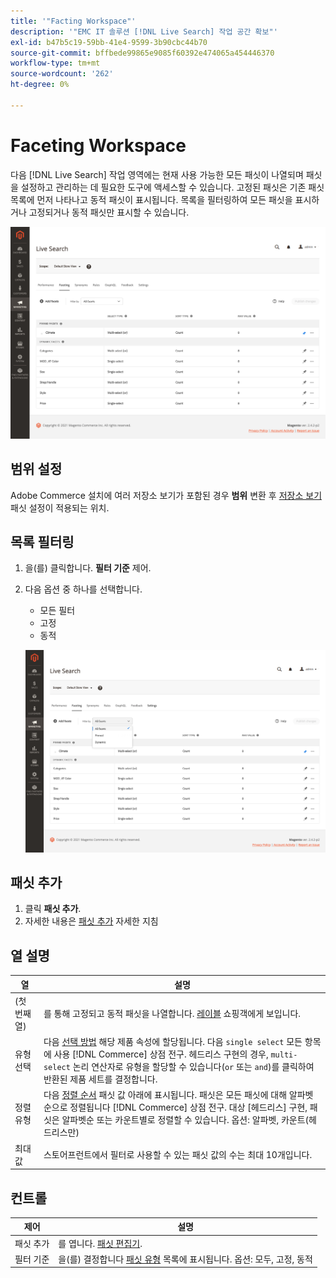 ```yaml
---
title: '"Facting Workspace"'
description: '"EMC IT 솔루션 [!DNL Live Search] 작업 공간 확보"'
exl-id: b47b5c19-59bb-41e4-9599-3b90cbc44b70
source-git-commit: bffbede99865e9085f60392e474065a454446370
workflow-type: tm+mt
source-wordcount: '262'
ht-degree: 0%

---
```


# Faceting Workspace

다음 [!DNL Live Search] 작업 영역에는 현재 사용 가능한 모든 패싯이 나열되며 패싯을 설정하고 관리하는 데 필요한 도구에 액세스할 수 있습니다. 고정된 패싯은 기존 패싯 목록에 먼저 나타나고 동적 패싯이 표시됩니다. 목록을 필터링하여 모든 패싯을 표시하거나 고정되거나 동적 패싯만 표시할 수 있습니다.

![Facting workspace](assets/faceting-workspace.png)

## 범위 설정

Adobe Commerce 설치에 여러 저장소 보기가 포함된 경우 **범위** 변환 후 [저장소 보기](https://docs.magento.com/user-guide/configuration/scope.html) 패싯 설정이 적용되는 위치.

## 목록 필터링

1. 을(를) 클릭합니다. **필터 기준** 제어.
1. 다음 옵션 중 하나를 선택합니다.

   * 모든 필터
   * 고정
   * 동적

   ![Facting workspace](assets/facets-filter-by.png)

## 패싯 추가

1. 클릭 **패싯 추가**.
1. 자세한 내용은 [패싯 추가](facets-add.md) 자세한 지침

## 열 설명

| 열 | 설명 |
|--- |--- |
| (첫 번째 열) | 를 통해 고정되고 동적 패싯을 나열합니다. [레이블](facets-type.md) 쇼핑객에게 보입니다. |
| 유형 선택 | 다음 [선택 방법](facets-type.md) 해당 제품 속성에 할당됩니다. 다음 `single select` 모든 항목에 사용 [!DNL Commerce] 상점 전구. 헤드리스 구현의 경우, `multi-select` 논리 연산자로 유형을 할당할 수 있습니다(`or` 또는 `and`)를 클릭하여 반환된 제품 세트를 결정합니다. |
| 정렬 유형 | 다음 [정렬 순서](facets-type.md) 패싯 값 아래에 표시됩니다. 패싯은 모든 패싯에 대해 알파벳순으로 정렬됩니다 [!DNL Commerce] 상점 전구. 대상 [헤드리스] 구현, 패싯은 알파벳순 또는 카운트별로 정렬할 수 있습니다. 옵션: 알파벳, 카운트(헤드리스만) |
| 최대 값 | 스토어프런트에서 필터로 사용할 수 있는 패싯 값의 수는 최대 10개입니다. |

## 컨트롤

| 제어 | 설명 |
|--- |--- |
| 패싯 추가 | 를 엽니다. [패싯 편집기](facets-add.md). |
| 필터 기준 | 을(를) 결정합니다 [패싯 유형](facets-type.md) 목록에 표시됩니다. 옵션: 모두, 고정, 동적 |
